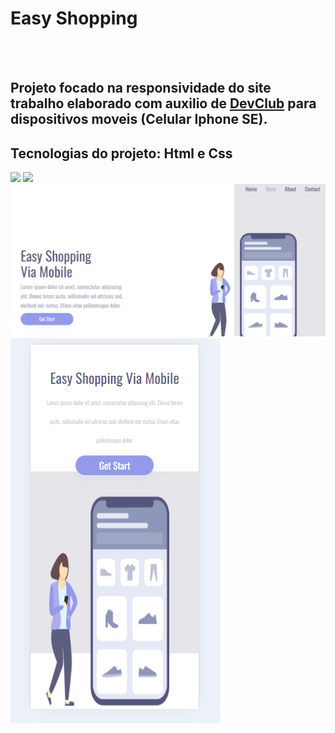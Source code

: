 <h1>Easy Shopping</h1>
<br>
<br>

<h2>Projeto focado na responsividade do site trabalho elaborado com auxilio de <a href="https://rodolfomori.com.br/devclub">DevClub</a> para dispositivos moveis (Celular Iphone SE).</h2>
<h2>Tecnologias do projeto: Html e Css</h2>
<img src="https://img.shields.io/badge/HTML-239120?style=for-the-badge&logo=html5&logoColor=white"/>
<img src="https://img.shields.io/badge/CSS-239120?&style=for-the-badge&logo=css3&logoColor=white"/>

<img aling="center" src="https://github.com/leochg2021/Easy_Shopping/blob/main/assest/pc.png?raw=true" />

<img aling="center" src="https://github.com/leochg2021/Easy_Shopping/blob/main/assest/smpho.png?raw=true"/>



